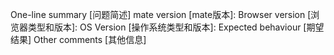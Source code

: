 One-line summary [问题简述]
mate version [mate版本]:
Browser version [浏览器类型和版本]:
OS Version [操作系统类型和版本]:
Expected behaviour [期望结果]
Other comments [其他信息]
